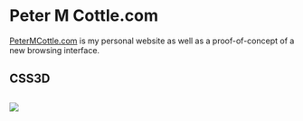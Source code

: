 # Peter M Cottle.com

[PeterMCottle.com](http://petermcottle.com) is my personal website as well as a proof-of-concept of a new browsing interface.

## CSS3D

## 

<img src="http://petercottle.com/miscPics/petermcottledotcom_github_shot.png"/>

